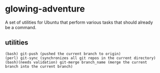 # glowing-adventure
A set of utilities for Ubuntu that perform various tasks that should already be a command.

## utilities
```
(bash) git-push (pushed the current branch to origin)
(perl) git-sync (synchronizes all git repos in the current directory)
(bash)(needs validation) git-merge branch_name (merge the current branch into the current branch)
```


